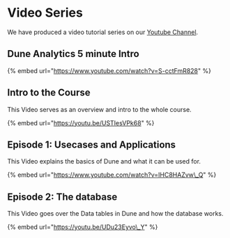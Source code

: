 # Video Series

We have produced a video tutorial series on our [Youtube Channel](https://www.youtube.com/channel/UCPrm9d2hLd_YxSExH7oRyAg).   


## Dune Analytics 5 minute Intro

{% embed url="https://www.youtube.com/watch?v=S-cctFmR828" %}

## Intro to the Course

This Video serves as an overview and intro to the whole course.

{% embed url="https://youtu.be/USTIesVPk68" %}

## Episode 1: Usecases and Applications

This Video explains the basics of Dune and what it can be used for.

{% embed url="https://www.youtube.com/watch?v=IHC8HAZvw\_Q" %}

## Episode 2: The database

This Video goes over the Data tables in Dune and how the database works.

{% embed url="https://youtu.be/UDu23Eyvo\_Y" %}



